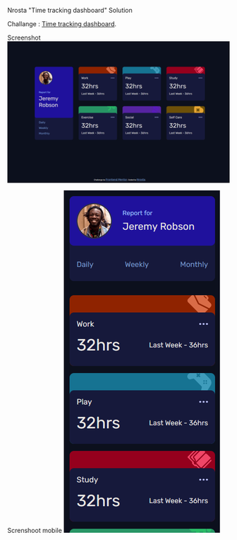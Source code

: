 Nrosta "Time tracking dashboard" Solution

Challange : [Time tracking dashboard](https://www.frontendmentor.io/challenges/time-tracking-dashboard-UIQ7167Jw).

Screenshot
![Screenshot](/images/screenshot.png)

Screnshoot mobile
![Screenshot](/images/screenshot-mobile.png)
